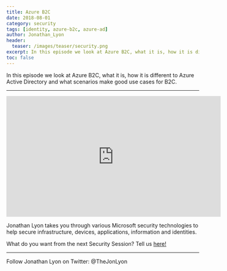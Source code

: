```yaml
---
title: Azure B2C
date: 2018-08-01
category: security
tags: [identity, azure-b2c, azure-ad]
author: Jonathan_Lyon
header:
  teaser: /images/teaser/security.png
excerpt: In this episode we look at Azure B2C, what it is, how it is different to Azure Active Directory and what scenarios make good use cases for B2C.
toc: false
---
```


In this episode we look at Azure B2C, what it is, how it is different to Azure Active Directory and what scenarios make good use cases for B2C.

----------

<iframe width="560" height="315" src="https://www.youtube.com/embed/0XbPVZzy7NA" frameborder="0" allow="autoplay; encrypted-media" allowfullscreen></iframe>


Jonathan Lyon takes you through various Microsoft security technologies to help secure infrastructure, devices, applications, information and identities. 


What do you want from the next Security Session? Tell us [here!](http://aka.ms/SecuritySessionVote)

----------

Follow Jonathan Lyon on Twitter: @TheJonLyon
